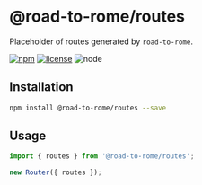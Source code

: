 # @road-to-rome/routes

Placeholder of routes generated by `road-to-rome`.

[![npm][npm-badge]][npm-url]
[![license][license-badge]][github-url]
![node][node-badge]

## Installation

```bash
npm install @road-to-rome/routes --save
```

## Usage

<!-- global Router  -->
<!-- eslint-disable no-new  -->

```js
import { routes } from '@road-to-rome/routes';

new Router({ routes });
```

<!-- eslint-enable no-new  -->

[npm-url]: https://www.npmjs.com/package/@road-to-rome/routes
[npm-badge]: https://img.shields.io/npm/v/@road-to-rome/routes.svg?style=flat-square&logo=npm
[github-url]: https://github.com/road-to-rome/road-to-rome/tree/master/packages/routes
[node-badge]: https://img.shields.io/node/v/@road-to-rome/routes.svg?style=flat-square&colorB=green&logo=node.js
[license-badge]: https://img.shields.io/npm/l/@road-to-rome/routes.svg?style=flat-square&colorB=blue&logo=github
